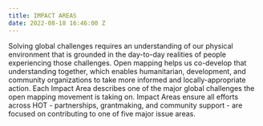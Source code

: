 ```yaml
---
title: IMPACT AREAS
date: 2022-08-18 16:46:00 Z
---
```


Solving global challenges requires an understanding of our physical environment that is grounded in the day-to-day realities of people experiencing those challenges. Open mapping helps us co-develop that understanding together, which enables humanitarian, development, and community organizations to take more informed and locally-appropriate action. Each Impact Area describes one of the major global challenges the open mapping movement is taking on. Impact Areas ensure all efforts across HOT - partnerships, grantmaking, and community support - are focused on contributing to one of five major issue areas.